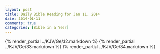 ```yaml
---
layout: post
title: Daily Bible Reading for Jan 11, 2014
date: 2014-01-11
comments: true
categories: [Bible in a Year]
---
```

{% render_partial ../KJV/Ge/32.markdown %}
{% render_partial ../KJV/Ge/33.markdown %}
{% render_partial ../KJV/Ge/34.markdown %}
